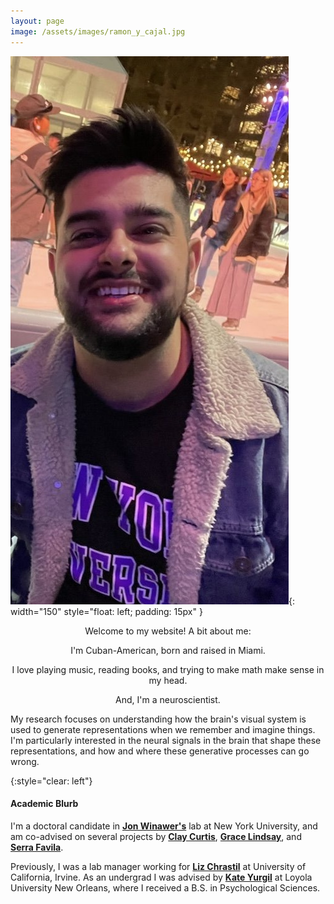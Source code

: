 ```yaml
---
layout: page
image: /assets/images/ramon_y_cajal.jpg
---
```


![](/assets/profile.jpg){: width="150" style="float: left; padding: 15px" } 
<p style="text-align: center;">Welcome to my website! A bit about me:</p>

<p style="text-align: center;">I'm Cuban-American, born and raised in Miami.</p>
<p style="text-align: center;">I love playing music, reading books, and trying to make math make sense in my head.</p>

<p style="text-align: center;">And, I'm a neuroscientist.</p>

My research focuses on understanding how the brain's visual system is used to generate representations when we remember and imagine things. I'm particularly interested in the neural signals in the brain that shape these representations, and how and where these generative processes can go wrong.

{:style="clear: left"}
#### Academic Blurb
I'm a doctoral candidate in [**Jon Winawer's**](https://wp.nyu.edu/winawerlab/) lab at New York University, and am co-advised on several projects by [**Clay Curtis**](https://www.clayspacelab.com/), [**Grace Lindsay**](https://lindsay-lab.github.io/), and [**Serra Favila**](https://sites.brown.edu/favila-lab/).

Previously, I was a lab manager working for [**Liz Chrastil**](https://faculty.sites.uci.edu/spatialneuro/) at University of California, Irvine. As an undergrad I was advised by [**Kate Yurgil**](https://www.loyno.edu/academics/faculty-and-staff-directory/kate-yurgil) at Loyola University New Orleans, where I received a B.S. in Psychological Sciences.